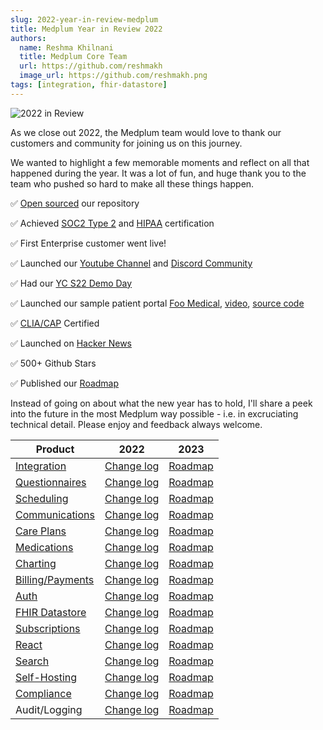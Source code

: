 ```yaml
---
slug: 2022-year-in-review-medplum
title: Medplum Year in Review 2022
authors:
  name: Reshma Khilnani
  title: Medplum Core Team
  url: https://github.com/reshmakh
  image_url: https://github.com/reshmakh.png
tags: [integration, fhir-datastore]
---
```


![2022 in Review](/img/blog/2022-in-review.png)

As we close out 2022, the Medplum team would love to thank our customers and community for joining us on this journey.

We wanted to highlight a few memorable moments and reflect on all that happened during the year. It was a lot of fun, and huge thank you to the team who pushed so hard to make all these things happen.

✅ [Open sourced](https://github.com/medplum/medplum) our repository

✅ Achieved [SOC2 Type 2](/security) and [HIPAA](/docs/compliance/hipaa) certification

✅ First Enterprise customer went live!

✅ Launched our [Youtube Channel](https://www.youtube.com/channel/UCu_sS6aXEHz3GPk2NTugtJA) and [Discord Community](https://discord.gg/medplum)

✅ Had our [YC S22 Demo Day](https://www.ycombinator.com/companies/medplum)

✅ Launched our sample patient portal [Foo Medical](https://www.foomedical.com), [video](https://www.youtube.com/watch?v=aXKWDJ-GBKk), [source code](https://github.com/medplum/foomedical)

✅ [CLIA/CAP](/docs/compliance/clia-cap) Certified

✅ Launched on [Hacker News](https://news.ycombinator.com/item?id=33521560)

✅ 500+ Github Stars

✅ Published our [Roadmap](https://github.com/orgs/medplum/projects/1)

Instead of going on about what the new year has to hold, I'll share a peek into the future in the most Medplum way possible - i.e. in excruciating technical detail. Please enjoy and feedback always welcome.

| Product                                    | 2022                                                                                    | 2023                                                                                               |
| ------------------------------------------ | --------------------------------------------------------------------------------------- | -------------------------------------------------------------------------------------------------- |
| [Integration](/products/integration)       | [Change log](https://github.com/medplum/medplum/pulls?q=is%3Apr+label%3Aintegration)    | [Roadmap](https://github.com/medplum/medplum/issues?q=is%3Aissue+is%3Aopen+label%3Aintegration)    |
| [Questionnaires](/products/questionnaires) | [Change log](https://github.com/medplum/medplum/pulls?q=is%3Apr+label%3Aquestionnaires) | [Roadmap](https://github.com/medplum/medplum/issues?q=is%3Aissue+is%3Aopen+label%3Aquestionnaires) |
| [Scheduling](/products/scheduling)         | [Change log](https://github.com/medplum/medplum/pulls?q=is%3Apr+label%3Ascheduling)     | [Roadmap](https://github.com/medplum/medplum/issues?q=is%3Aissue+is%3Aopen+label%3Ascheduling)     |
| [Communications](/products/communications) | [Change log](https://github.com/medplum/medplum/pulls?q=is%3Apr+label%3Acommunications) | [Roadmap](https://github.com/medplum/medplum/issues?q=is%3Aissue+is%3Aopen+label%3Acommunications) |
| [Care Plans](/products/careplans)          | [Change log](https://github.com/medplum/medplum/pulls?q=is%3Apr+label%3Acareplans)      | [Roadmap](https://github.com/medplum/medplum/issues?q=is%3Aissue+is%3Aopen+label%3Acareplans)      |
| [Medications](/docs/medications)           | [Change log](https://github.com/medplum/medplum/pulls?q=is%3Apr+label%3Amedications)    | [Roadmap](https://github.com/medplum/medplum/issues?q=is%3Aissue+is%3Aopen+label%3Amedications)    |
| [Charting](/docs/charting)                 | [Change log](https://github.com/medplum/medplum/pulls?q=is%3Apr+label%3Acharting)       | [Roadmap](https://github.com/medplum/medplum/issues?q=is%3Aissue+is%3Aopen+label%3Acharting)       |
| [Billing/Payments](/products/billing)      | [Change log](https://github.com/medplum/medplum/pulls?q=is%3Apr+label%3Abilling)        | [Roadmap](https://github.com/medplum/medplum/issues?q=is%3Aissue+is%3Aopen+label%3Abilling)        |
| [Auth](/docs/auth)                         | [Change log](https://github.com/medplum/medplum/pulls?q=is%3Apr+label%3Aauth)           | [Roadmap](https://github.com/medplum/medplum/issues?q=is%3Aissue+is%3Aopen+label%3Aauth)           |
| [FHIR Datastore](/docs/fhir-datastore)     | [Change log](https://github.com/medplum/medplum/pulls?q=is%3Apr+label%3Afhir-datastore) | [Roadmap](https://github.com/medplum/medplum/issues?q=is%3Aissue+is%3Aopen+label%3Afhir-datastore) |
| [Subscriptions](/docs/subscriptions)       | [Change log](https://github.com/medplum/medplum/pulls?q=is%3Apr+label%3Asubscriptions)  | [Roadmap](https://github.com/medplum/medplum/issues?q=is%3Aissue+is%3Aopen+label%3Asubscriptions)  |
| [React](/docs/react)               | [Change log](https://github.com/medplum/medplum/pulls?q=is%3Apr+label%3Areact)          | [Roadmap](https://github.com/medplum/medplum/issues?q=is%3Aissue+is%3Aopen+label%3Areact)          |
| [Search](/docs/search)                     | [Change log](https://github.com/medplum/medplum/pulls?q=is%3Apr+label%3Asearch)         | [Roadmap](https://github.com/medplum/medplum/issues?q=is%3Aissue+is%3Aopen+label%3Asearch)         |
| [Self-Hosting](/docs/self-hosting)         | [Change log](https://github.com/medplum/medplum/pulls?q=is%3Apr+label%3Aself-host)      | [Roadmap](https://github.com/medplum/medplum/issues?q=is%3Aissue+is%3Aopen+label%3Asef-host)       |
| [Compliance](/docs/compliance)             | [Change log](https://github.com/medplum/medplum/pulls?q=is%3Apr+label%3Acompliance)     | [Roadmap](https://github.com/medplum/medplum/issues?q=is%3Aissue+is%3Aopen+label%3Acompliance)     |
| Audit/Logging                              | [Change log](https://github.com/medplum/medplum/pulls?q=is%3Apr+label%3Aaudit-logging)  | [Roadmap](https://github.com/medplum/medplum/issues?q=is%3Aissue+is%3Aopen+label%3Aaudit-logging)  |
